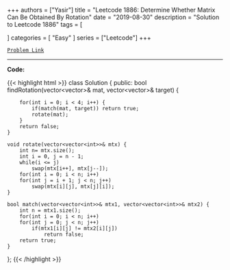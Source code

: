 
+++
authors = ["Yasir"]
title = "Leetcode 1886: Determine Whether Matrix Can Be Obtained By Rotation"
date = "2019-08-30"
description = "Solution to Leetcode 1886"
tags = [
    
]
categories = [
    "Easy"
]
series = ["Leetcode"]
+++



[`Problem Link`](https://leetcode.com/problems/determine-whether-matrix-can-be-obtained-by-rotation/description/)

---

**Code:**

{{< highlight html >}}
class Solution {
public:
    bool findRotation(vector<vector<int>>& mat, vector<vector<int>>& target) {
        
        for(int i = 0; i < 4; i++) {
            if(match(mat, target)) return true;
            rotate(mat);
        }
        return false;
    }
    
    void rotate(vector<vector<int>>& mtx) {
        int n= mtx.size();
        int i = 0, j = n - 1;
        while(i <= j)
            swap(mtx[i++], mtx[j--]);
        for(int i = 0; i < n; i++)
        for(int j = i + 1; j < n; j++)
            swap(mtx[i][j], mtx[j][i]);
    }
    
    bool match(vector<vector<int>>& mtx1, vector<vector<int>>& mtx2) {
        int n = mtx1.size();
        for(int i = 0; i < n; i++)
        for(int j = 0; j < n; j++)
            if(mtx1[i][j] != mtx2[i][j])
                return false;
        return true;
    }
};
{{< /highlight >}}

